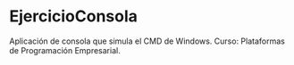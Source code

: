 # EjercicioConsola
Aplicación de consola que simula el CMD de Windows. Curso: Plataformas de Programación Empresarial.
